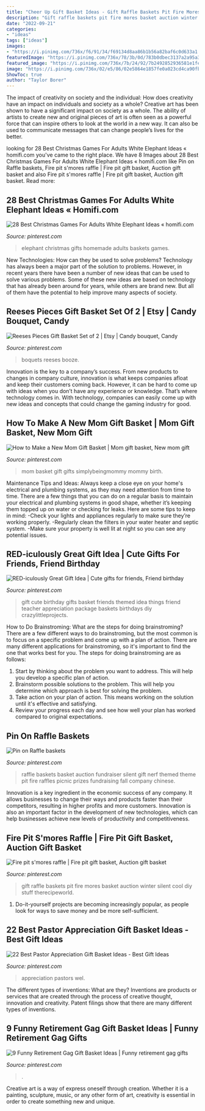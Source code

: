 ```yaml
---
title: "Cheer Up Gift Basket Ideas - Gift Raffle Baskets Pit Fire Mores Basket Auction Winter Silent Cool Diy Stuff Therecipeworld"
description: "Gift raffle baskets pit fire mores basket auction winter silent cool diy stuff therecipeworld"
date: "2022-09-21"
categories:
- "ideas"
tags: ["ideas"]
images:
- "https://i.pinimg.com/736x/f6/91/34/f69134d8aa86b1b56a82baf6c0d633a1.jpg"
featuredImage: "https://i.pinimg.com/736x/78/3b/0d/783b0dbec3137a2a95a3d0256a6052b5.jpg"
featured_image: "https://i.pinimg.com/736x/7b/24/92/7b2492852936581e1fe56ff827e29e57--raffle-baskets-gift-baskets.jpg"
image: "https://i.pinimg.com/736x/02/e5/86/02e5864e1857fe0a023cd4ca90fbbc19.jpg"
ShowToc: true
author: "Taylor Borer"
---
```



The impact of creativity on society and the individual: How does creativity have an impact on individuals and society as a whole?
Creative art has been shown to have a significant impact on society as a whole. The ability of artists to create new and original pieces of art is often seen as a powerful force that can inspire others to look at the world in a new way. It can also be used to communicate messages that can change people’s lives for the better.

	

		
looking for 28 Best Christmas Games For Adults White Elephant Ideas « homifi.com you've came to the right place. We have 8 Images about 28 Best Christmas Games For Adults White Elephant Ideas « homifi.com like Pin on Raffle baskets, Fire pit s&#039;mores raffle | Fire pit gift basket, Auction gift basket and also Fire pit s&#039;mores raffle | Fire pit gift basket, Auction gift basket. Read more:
		
    
## 28 Best Christmas Games For Adults White Elephant Ideas « Homifi.com

<img loading=lazy src="https://i.pinimg.com/736x/f6/91/34/f69134d8aa86b1b56a82baf6c0d633a1.jpg" onerror="this.onerror=null;this.src='https://tse3.mm.bing.net/th?id=OIP.RBZb5Yc5iHx4_I-_fPf8MwHaJ3&amp;pid=15.1';" alt="28 Best Christmas Games For Adults White Elephant Ideas « homifi.com">

_Source: pinterest.com_

>elephant christmas gifts homemade adults baskets games. 

	

New Technologies: How can they be used to solve problems?
Technology has always been a major part of the solution to problems. However, in recent years there have been a number of new ideas that can be used to solve various problems. Some of these new ideas are based on technology that has already been around for years, while others are brand new. But all of them have the potential to help improve many aspects of society.

    
## Reeses Pieces Gift Basket Set Of 2 | Etsy | Candy Bouquet, Candy

<img loading=lazy src="https://i.pinimg.com/736x/25/26/c1/2526c187d57c8f5f191216786f7cd11c.jpg" onerror="this.onerror=null;this.src='https://tse4.mm.bing.net/th?id=OIP.z7OJjICEIzqEkjqMkCxDbAHaJ3&amp;pid=15.1';" alt="Reeses Pieces Gift Basket Set of 2 | Etsy | Candy bouquet, Candy">

_Source: pinterest.com_

>boquets reeses booze. 

	

Innovation is the key to a company’s success. From new products to changes in company culture, innovation is what keeps companies afloat and keep their customers coming back. However, it can be hard to come up with ideas when you don’t have any experience or knowledge. That’s where technology comes in. With technology, companies can easily come up with new ideas and concepts that could change the gaming industry for good.

    
## How To Make A New Mom Gift Basket | Mom Gift Basket, New Mom Gift

<img loading=lazy src="https://i.pinimg.com/736x/02/e5/86/02e5864e1857fe0a023cd4ca90fbbc19.jpg" onerror="this.onerror=null;this.src='https://tse4.mm.bing.net/th?id=OIP.7BLDASMjAj10reaV1qwWnAHaLQ&amp;pid=15.1';" alt="How to Make a New Mom Gift Basket | Mom gift basket, New mom gift">

_Source: pinterest.com_

>mom basket gift gifts simplybeingmommy mommy birth. 

	

Maintenance Tips and Ideas: Always keep a close eye on your home's electrical and plumbing systems, as they may need attention from time to time.
There are a few things that you can do on a regular basis to maintain your electrical and plumbing systems in good shape, whether it’s keeping them topped up on water or checking for leaks. Here are some tips to keep in mind:
-Check your lights and appliances regularly to make sure they’re working properly.
-Regularly clean the filters in your water heater and septic system.
-Make sure your property is well lit at night so you can see any potential issues.

    
## RED-iculously Great Gift Idea | Cute Gifts For Friends, Friend Birthday

<img loading=lazy src="https://i.pinimg.com/736x/de/56/2f/de562f970e8ab4d97e4f86cdddf37bf7.jpg" onerror="this.onerror=null;this.src='https://tse2.mm.bing.net/th?id=OIP.fHm2PCEUly-PWfn_7oVGTwHaLE&amp;pid=15.1';" alt="RED-iculously Great Gift Idea | Cute gifts for friends, Friend birthday">

_Source: pinterest.com_

>gift cute birthday gifts basket friends themed idea things friend teacher appreciation package baskets birthdays diy crazylittleprojects. 

	

How to Do Brainstroming: What are the steps for doing brainstroming?
There are a few different ways to do brainstroming, but the most common is to focus on a specific problem and come up with a plan of action. There are many different applications for brainstroming, so it's important to find the one that works best for you. The steps for doing brainstroming are as follows: 
1. Start by thinking about the problem you want to address. This will help you develop a specific plan of action.
2. Brainstorm possible solutions to the problem. This will help you determine which approach is best for solving the problem.
3. Take action on your plan of action. This means working on the solution until it's effective and satisfying. 
4. Review your progress each day and see how well your plan has worked compared to original expectations.

    
## Pin On Raffle Baskets

<img loading=lazy src="https://i.pinimg.com/736x/78/3b/0d/783b0dbec3137a2a95a3d0256a6052b5.jpg" onerror="this.onerror=null;this.src='https://tse1.mm.bing.net/th?id=OIP.m4IO6btCe90Vep1Q-Rp_8AHaJ3&amp;pid=15.1';" alt="Pin on Raffle baskets">

_Source: pinterest.com_

>raffle baskets basket auction fundraiser silent gift nerf themed theme pit fire raffles picnic prizes fundraising fall company chinese. 

	

Innovation is a key ingredient in the economic success of any company. It allows businesses to change their ways and products faster than their competitors, resulting in higher profits and more customers. Innovation is also an important factor in the development of new technologies, which can help businesses achieve new levels of productivity and competitiveness.

    
## Fire Pit S&#039;mores Raffle | Fire Pit Gift Basket, Auction Gift Basket

<img loading=lazy src="https://i.pinimg.com/736x/7b/24/92/7b2492852936581e1fe56ff827e29e57--raffle-baskets-gift-baskets.jpg" onerror="this.onerror=null;this.src='https://tse1.mm.bing.net/th?id=OIP.7AHBHE1k1Nr5Ekwjtt1UQQHaJ3&amp;pid=15.1';" alt="Fire pit s&#039;mores raffle | Fire pit gift basket, Auction gift basket">

_Source: pinterest.com_

>gift raffle baskets pit fire mores basket auction winter silent cool diy stuff therecipeworld. 

	

1. Do-it-yourself projects are becoming increasingly popular, as people look for ways to save money and be more self-sufficient.

    
## 22 Best Pastor Appreciation Gift Basket Ideas - Best Gift Ideas

<img loading=lazy src="https://i.pinimg.com/736x/15/5f/05/155f0515b3275eeb05e7cc1a4eadbeb9.jpg" onerror="this.onerror=null;this.src='https://tse1.mm.bing.net/th?id=OIP.tGFlhYAgPzrBPlbQveMEAgAAAA&amp;pid=15.1';" alt="22 Best Pastor Appreciation Gift Basket Ideas - Best Gift Ideas">

_Source: pinterest.com_

>appreciation pastors wel. 

	

The different types of inventions: What are they?
Inventions are products or services that are created through the process of creative thought, innovation and creativity. Patent filings show that there are many different types of inventions.

    
## 9 Funny Retirement Gag Gift Basket Ideas | Funny Retirement Gag Gifts

<img loading=lazy src="https://i.pinimg.com/736x/97/f7/4c/97f74c287b5b047acee15457544666e0.jpg" onerror="this.onerror=null;this.src='https://tse2.mm.bing.net/th?id=OIP.jeffFWi_7D6v-biCtrEy5wHaLH&amp;pid=15.1';" alt="9 Funny Retirement Gag Gift Basket Ideas | Funny retirement gag gifts">

_Source: pinterest.com_

>. 

	

Creative art is a way of express oneself through creation. Whether it is a painting, sculpture, music, or any other form of art, creativity is essential in order to create something new and unique.

